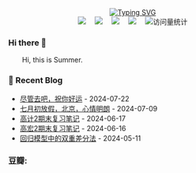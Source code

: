 <div align="center">
    <a href="https://git.io/typing-svg">
        <img src="https://readme-typing-svg.demolab.com?font=Mansalva&duration=3000&pause=2000&color=9D81CB&center=true&vCenter=true&random=false&width=435&lines=You%E2%80%99re+being+watched." alt="Typing SVG" />
    </a>



<!-- profile logo 个人资料徽标 -->
  <div>
    <a href="https://www.flyalready.cn"><img src="https://img.shields.io/badge/Website-博客-blue?&style=for-the-badge" /></a>&emsp;
    <img src="https://img.shields.io/badge/WeChat-1095 关注-282c34?&style=for-the-badge&labelColor=07c160" /></a>&emsp;
    <a href="https://space.bilibili.com/479603158"><img src="https://img.shields.io/badge/dynamic/json?url=https%3A%2F%2Fapi.swo.moe%2Fstats%2Fbilibili%2F479603158&query=count&color=282c34&label=Bilibili&labelColor=FE7398&logo=data%3Aimage%2Fpng%3Bbase64%2CiVBORw0KGgoAAAANSUhEUgAAAGAAAABgCAYAAADimHc4AAAD7ElEQVR4nO2dW9WrMBCFK6ESkFAJSKiESqgEHCABCZWAhEpAAhL2ecik5dDc%2FpXLBDLfWnlqy0xmJ5BMQnq5CIIgCIIgCIIgCIIgCEIBAHQAemYfrgCunD6wAKAHsEKxALgx+bCQD8%2FS9tmgVqeDr1lLigDgZvDhXso+K9TyTBQRwRJ8AHjntl0Flh5QRAQK%2FmKxPeayWx2OXpBNBKiHvi34b7T2MC4pAvW6twR%2FRwkRKPizBN8CgEcuESj4Lwm+BwBjahEk+H8EwJRKhOaCDzW8e1JLfkUUH1NgmR3XmHffHR1l+72BSs8d7w8U+JDAnZERQMcV+CtUi7dNqFqibB4J7vtrq7xKCuAasbTMXCL4T+5aVk6+2xHUrWdhruAR6HIJcOeu2UHI8zyAe2ytWfEdWz9PVvQ8YAmIQ5dDAB9LFsMVAv8oMO2zAGrC5WNIarRiAuKR9jYEd9pY08aa6uUzIHGRdkgKd8pY0yc1WjEBAqypDYoAG0QAZkQAZkQAZkQAZk4vANQenjsSzS3I%2FwcSbXU5jQBUkRtdf4Rar90v8kSv3+I3ffCCSpk8I%2Fw+lgDkdI%2Fv2rEp2CaiWm1AsDQLlDAD+dlFXLMeAaCSeLZdaSFE5VUQNot38cKuEeBgAsSuG0flVZBmEanbXfNQAsS0fgBYIn2fIu3%2FBBMHEyBmDXlFfA8IzeHb+Ems4WAChKykrVA9ZfsQTL57jXzRg4A5wC%2FA8N4ADiZAZwm2XjW75Qh2KOTfA0p4kygPw28OJcCVgn3nDnYo2EwEYRgGH0qAMyICMCMCMCMCMCMCMCMCMCMCfP3qwHDOQ4AAUekTk8FaBRihJnZdYbvtCGC7LvmkM63GjVDINPFrQgCq5ETXfmMzI90FXzPvfqt7x4rEu%2FZaEcCUxFvgz2zO+BUn6UkoaEEAsptiMSX5e8FoRYCN7cVgb4Vq7U%2FH50Pq4JNP7Qiw8UFnJwcK+tXy+Wj6PLEvPgHSHv5UgwA1IQIwwyFAyLJin9RoxYgAzAQIkPwNmf26busC+OIx5TDqo5nDT+F%2FSS%2F9CYzwb+No49zNy2evkYv0LywGGAXUvp6eSneycqOic0w20k7CNgKE7jJunSGLACTCxF27ylmQc98T5MQUH49swd+I0HPXslLKnT0N+wnkrTKi9JZL%2FL9i1SorMmdeQ4TQQ7OFMxIMzGD45w8nUL1im7efENZLJpgPSw0pfz0cdt4U3230Td%2FTvx2R6d2FrHhEWLkq5PELOMsRPHCPnAZGv1xJteL7jbJiaW3sB2nDvPC%2FosSYvjRQz4cJ6n7KO3rYQL7M+L6nVtfDVRAEQRAEQRAEQRAEIZ5%2FSAXmdfXaoQsAAAAASUVORK5CYII%3D&suffix=+%E5%85%B3%E6%B3%A8&cacheSeconds=3600&style=for-the-badge" /></a>&emsp;
    <a href="mailto:xqxusummer@163.com"><img src="https://img.shields.io/badge/Mail-邮箱-07c160?&style=for-the-badge" /></a>&emsp;
    <!-- visitor statistics logo 访问量统计徽标 -->
    <img src="https://komarev.com/ghpvc/?username=infinitesum&style=for-the-badge" alt="访问量统计" />
  </div>
</div>



### Hi there 👋

<p>&emsp;&emsp;Hi, this is Summer. </p>


### 📃 Recent Blog


<!-- START_SECTION:blog -->
* <a href='https://www.flyalready.cn/go-to-it-and-good-luck/' target='_blank'>尽管去吧，祝你好运</a> - 2024-07-22
* <a href='https://www.flyalready.cn/a-hitchhikers-day-in-beijing/' target='_blank'>七月初放假，北京，心情明朗</a> - 2024-07-09
* <a href='https://www.flyalready.cn/%E9%AB%98%E8%AE%A12%E6%9C%9F%E6%9C%AB%E5%A4%8D%E4%B9%A0%E7%AC%94%E8%AE%B0/' target='_blank'>高计2期末复习笔记</a> - 2024-06-17
* <a href='https://www.flyalready.cn/%E9%AB%98%E5%AE%8F2%E6%9C%9F%E6%9C%AB%E5%A4%8D%E4%B9%A0%E7%AC%94%E8%AE%B0/' target='_blank'>高宏2期末复习笔记</a> - 2024-06-16
* <a href='https://www.flyalready.cn/%E5%9B%9E%E5%BD%92%E6%A8%A1%E5%9E%8B%E4%B8%AD%E7%9A%84%E5%8F%8C%E9%87%8D%E5%B7%AE%E5%88%86%E6%B3%95/' target='_blank'>回归模型中的双重差分法</a> - 2024-05-11
<!-- END_SECTION:blog -->

### 豆瓣:

<!-- <img align="right" width="100" src="https://cdn.jsdelivr.net/gh/sun0225SUN/sun0225SUN/assets/images/technologist.png" /> -->


<!-- START_SECTION:douban -->

<!-- END_SECTION:douban -->


<div align="center" >

<!--  skill badge 技能徽章 -->




</div>
